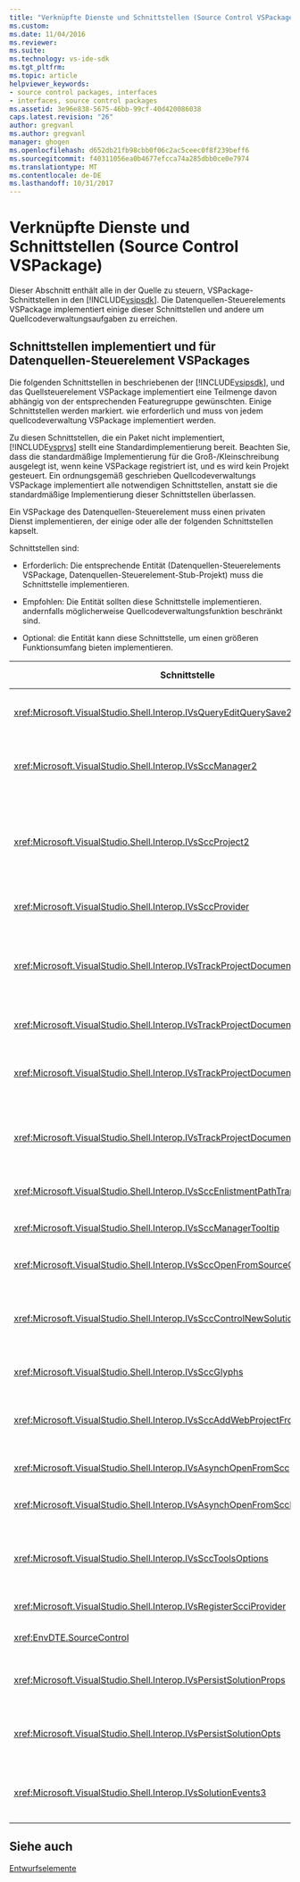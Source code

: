 ```yaml
---
title: "Verknüpfte Dienste und Schnittstellen (Source Control VSPackage) | Microsoft Docs"
ms.custom: 
ms.date: 11/04/2016
ms.reviewer: 
ms.suite: 
ms.technology: vs-ide-sdk
ms.tgt_pltfrm: 
ms.topic: article
helpviewer_keywords:
- source control packages, interfaces
- interfaces, source control packages
ms.assetid: 3e96e838-5675-46bb-99cf-40d420086038
caps.latest.revision: "26"
author: gregvanl
ms.author: gregvanl
manager: ghogen
ms.openlocfilehash: d652db21fb98cbb0f06c2ac5ceec0f8f239beff6
ms.sourcegitcommit: f40311056ea0b4677efcca74a285dbb0ce0e7974
ms.translationtype: MT
ms.contentlocale: de-DE
ms.lasthandoff: 10/31/2017
---
```

# <a name="related-services-and-interfaces-source-control-vspackage"></a>Verknüpfte Dienste und Schnittstellen (Source Control VSPackage)
Dieser Abschnitt enthält alle in der Quelle zu steuern, VSPackage-Schnittstellen in den [!INCLUDE[vsipsdk](../../extensibility/includes/vsipsdk_md.md)]. Die Datenquellen-Steuerelements VSPackage implementiert einige dieser Schnittstellen und andere um Quellcodeverwaltungsaufgaben zu erreichen.  
  
## <a name="interfaces-implemented-by-and-for-source-control-vspackages"></a>Schnittstellen implementiert und für Datenquellen-Steuerelement VSPackages  
 Die folgenden Schnittstellen in beschriebenen der [!INCLUDE[vsipsdk](../../extensibility/includes/vsipsdk_md.md)], und das Quellsteuerelement VSPackage implementiert eine Teilmenge davon abhängig von der entsprechenden Featuregruppe gewünschten. Einige Schnittstellen werden markiert. wie erforderlich und muss von jedem quellcodeverwaltung VSPackage implementiert werden.  
  
 Zu diesen Schnittstellen, die ein Paket nicht implementiert, [!INCLUDE[vsprvs](../../code-quality/includes/vsprvs_md.md)] stellt eine Standardimplementierung bereit. Beachten Sie, dass die standardmäßige Implementierung für die Groß-/Kleinschreibung ausgelegt ist, wenn keine VSPackage registriert ist, und es wird kein Projekt gesteuert. Ein ordnungsgemäß geschrieben Quellcodeverwaltungs VSPackage implementiert alle notwendigen Schnittstellen, anstatt sie die standardmäßige Implementierung dieser Schnittstellen überlassen.  
  
 Ein VSPackage des Datenquellen-Steuerelement muss einen privaten Dienst implementieren, der einige oder alle der folgenden Schnittstellen kapselt.  
  
 Schnittstellen sind:  
  
-   Erforderlich: Die entsprechende Entität (Datenquellen-Steuerelements VSPackage, Datenquellen-Steuerelement-Stub-Projekt) muss die Schnittstelle implementieren.  
  
-   Empfohlen: Die Entität sollten diese Schnittstelle implementieren. andernfalls möglicherweise Quellcodeverwaltungsfunktion beschränkt sind.  
  
-   Optional: die Entität kann diese Schnittstelle, um einen größeren Funktionsumfang bieten implementieren.  
  
|Schnittstelle|Zweck|Implementiert durch|Implementieren?|  
|---------------|-------------|--------------------|----------------|  
|<xref:Microsoft.VisualStudio.Shell.Interop.IVsQueryEditQuerySave2>|Editoren rufen Sie diese Schnittstelle vor dem ändern oder eine Datei speichern. Die Datenquellen-Steuerelements VSPackage kann die Datei auschecken oder verweigern den Vorgang aus, schlägt das Auschecken rückgängig.|Datenquellen-Steuerelements VSPackage|Empfohlen|  
|<xref:Microsoft.VisualStudio.Shell.Interop.IVsSccManager2>|Diese Schnittstelle bietet grundlegende Quellcodeverwaltungsfunktion für Projekte, wie z. B. registrieren und Aufheben der Registrierung für Projekte mit der quellcodeverwaltung und Bereitstellen von Unterstützung für grundlegende Source Control Symbole.|Datenquellen-Steuerelements VSPackage|Erforderlich|  
|<xref:Microsoft.VisualStudio.Shell.Interop.IVsSccProject2>|Diese Schnittstelle wird abgerufen, von der <xref:Microsoft.VisualStudio.Shell.Interop.IVsHierarchy> mithilfe der <xref:System.Runtime.InteropServices.Marshal.QueryInterface%2A> -Funktion oder durch Umwandlung einfach auf das Objekt, durch `IVsHierarchy` auf `IVsSccProject2`. Es dient zum Abrufen von Dateien unter quellcodeverwaltung in einem Projekt oder für das Projekt aus, der den aktuellen Status des Quell- oder den Speicherort zu informieren.|Projekt|Erforderlich|  
|<xref:Microsoft.VisualStudio.Shell.Interop.IVsSccProvider>|Das Integrationsmodul verwendet diese Schnittstelle, um die aktuelle aktive VSPackage festzulegen.|Datenquellen-Steuerelements VSPackage|Erforderlich|  
|<xref:Microsoft.VisualStudio.Shell.Interop.IVsTrackProjectDocuments2>|Diese Schnittstelle basiert auf einem Abonnementmodell. Alle VSPackage kann darauf hinweisen, dass eine Verbindung Dokumentereignisse erhalten und werden von der Shell auf Ereignisse, die geprüft werden sollten. Es implementiert und von behandelt [!INCLUDE[vsprvs](../../code-quality/includes/vsprvs_md.md)], wiederum übergibt die Ereignisse, die Implementierung der `IVsTrackProjectDocumentsEvents2` für das VSPackage.|Source Control Stub|Erforderlich|  
|<xref:Microsoft.VisualStudio.Shell.Interop.IVsTrackProjectDocuments3>|Diese Schnittstelle bietet, Batchverarbeitung, synchronisierte Lese-/Schreibvorgänge und eine erweiterte `OnQueryAddFiles` Methode.|Source Control Stub|Erforderlich|  
|<xref:Microsoft.VisualStudio.Shell.Interop.IVsTrackProjectDocumentsEvents2>|**Projektmappen-Explorer** und Projekte rufen diese Schnittstelle, wenn die Projekte neue Dateien hinzugefügt werden, oder Dateien und Ordner umbenannt oder gelöscht, die aus Projekten. Das Quellsteuerelement VSPackage kann sehen Sie sich die Projektdatei, oder brechen Sie den Vorgang.|Datenquellen-Steuerelements VSPackage|Empfohlen|  
|<xref:Microsoft.VisualStudio.Shell.Interop.IVsTrackProjectDocumentsEvents3>|**Projektmappen-Explorer** , und rufen Sie diese Schnittstelle als Antwort auf die Aufrufe an die Methoden der Schnittstelle IVstrackProjectDocuments3 Projekte. Die Datenquellen-Steuerelements, das VSPackage Batch-Vorgänge synchronisiert verfolgen kann Vorgänge Lese-/Schreibzugriff und Arbeiten mit einer komplexeren `OnQueryAddFiles` Methode.|Datenquellen-Steuerelements VSPackage|Empfohlen|  
|<xref:Microsoft.VisualStudio.Shell.Interop.IVsSccEnlistmentPathTranslation>|Diese Schnittstelle bietet Eintragung Management für Webprojekte zu unterstützen.|Datenquellen-Steuerelements VSPackage|Empfohlen|  
|<xref:Microsoft.VisualStudio.Shell.Interop.IVsSccManagerTooltip>|Diese Schnittstelle wird zum Abrufen von QuickInfos für die quellcodeverwaltete Dateien in Projekten verwendet.|Datenquellen-Steuerelements VSPackage|Optional|  
|<xref:Microsoft.VisualStudio.Shell.Interop.IVsSccOpenFromSourceControl>|Diese Schnittstelle bietet Unterstützung für die Erweiterung von Namespaces.|Datenquellen-Steuerelements VSPackage|Optional|  
|<xref:Microsoft.VisualStudio.Shell.Interop.IVsSccControlNewSolution>|Das VSPackage verwendet diese Schnittstelle zum Integrieren einer Namespace-Erweiterungs in der **neu**, **öffnen**, oder **speichern** Dialogfelder. Folglich Projekte automatisch auf die Erstellung von Datenquellen-Steuerelement hinzugefügt, oder hinzugefügt werden können zur quellcodeverwaltung, sobald ein Speichervorgang Vorgang gültig ist.|Datenquellen-Steuerelements VSPackage|Optional|  
|<xref:Microsoft.VisualStudio.Shell.Interop.IVsSccGlyphs>|Das VSPackage verwendet diese Schnittstelle so definieren Sie zusätzliche Symbole als Quelle Steuerelement Symbole für Knoten im **Projektmappen-Explorer**.|Datenquellen-Steuerelements VSPackage|Optional|  
|<xref:Microsoft.VisualStudio.Shell.Interop.IVsSccAddWebProjectFromSourceControl>|Die **hinzufügen** Dialogfeld für Webprojekte verwendet diese Schnittstelle. Es bietet Methoden zum Durchsuchen für ein Steuerelement Quellspeicherort und Öffnen eines Webprojekts, die zuvor in den Quellcodeverwaltungs-Repository an dieser Stelle hinzugefügt.|Datenquellen-Steuerelements VSPackage|Empfohlen|  
|<xref:Microsoft.VisualStudio.Shell.Interop.IVsAsynchOpenFromScc>|Diese Schnittstelle bietet Unterstützung für asynchrone (im Hintergrund) beim Laden von Projekten aus der quellcodeverwaltung an.|Datenquellen-Steuerelements VSPackage|Optional|  
|<xref:Microsoft.VisualStudio.Shell.Interop.IVsAsynchOpenFromSccProjectEvents>|Diese Schnittstelle ermöglicht es, Projekte überwacht den Status des asynchronen Ladevorgangs gestartet, indem <xref:Microsoft.VisualStudio.Shell.Interop.IVsAsynchOpenFromScc>.|Projekt|Optional|  
|<xref:Microsoft.VisualStudio.Shell.Interop.IVsSccToolsOptions>|Diese Schnittstelle ermöglicht es die IDE zum Abfragen der aktiven quellcodeverwaltung VSPackage. Die IDE fragt den Wert der quellcodeverwaltungseinstellungen, die Bedeutung haben, auch wenn keine aktiven Quellcodeverwaltungsprogramm VSPackage registriert ist. Diese Schnittstelle implementiert und von behandelt [!INCLUDE[vsprvs](../../code-quality/includes/vsprvs_md.md)].|Source Control Stub|Erforderlich|  
|<xref:Microsoft.VisualStudio.Shell.Interop.IVsRegisterScciProvider>|Diese Schnittstelle wird verwendet, in die quellcodeverwaltung VSPackage registrieren.|Source Control Stub|Erforderlich|  
|<xref:EnvDTE.SourceControl>|Diese Schnittstelle wird bei der Automatisierung verwendet. Daher macht es nur Funktionen, die ohne Anzeige einer Benutzeroberfläche ausgeführt werden können.|Datenquellen-Steuerelements VSPackage|Optional|  
|<xref:Microsoft.VisualStudio.Shell.Interop.IVsPersistSolutionProps>|Diese Schnittstelle wird verwendet, um die Quelle Steuerung von Einstellungen in der Projektmappendatei (sln) speichern. Die Einstellungen enthalten die Quellspeicherort-Steuerelement und die Statusflags für Datenquellen-Steuerelement.|Datenquellen-Steuerelements VSPackage|Empfohlen|  
|<xref:Microsoft.VisualStudio.Shell.Interop.IVsPersistSolutionOpts>|Diese Schnittstelle wird verwendet, um die Einstellungen für quellcodeverwaltung in der Projektmappendatei-Optionen (.suo) zu speichern. Dies kann benutzerspezifische Einstellungen für quellcodeverwaltung wie der aktuelle Benutzer Eintragung Speicherort umfassen.|Datenquellen-Steuerelements VSPackage|Empfohlen|  
|<xref:Microsoft.VisualStudio.Shell.Interop.IVsSolutionEvents3>|Diese Schnittstelle wird zum Überwachen von Ereignissen verwendet, um Vorgänge ausführen wie das Einchecken von Projektdateien vor dem Schließen von Projektmappen oder neue Dateien aus der quellcodeverwaltung abrufen, wenn Sie ein Projekt zu öffnen.|Datenquellen-Steuerelements VSPackage|Empfohlen|  
  
## <a name="see-also"></a>Siehe auch  
 [Entwurfselemente](../../extensibility/internals/source-control-vspackage-design-elements.md)